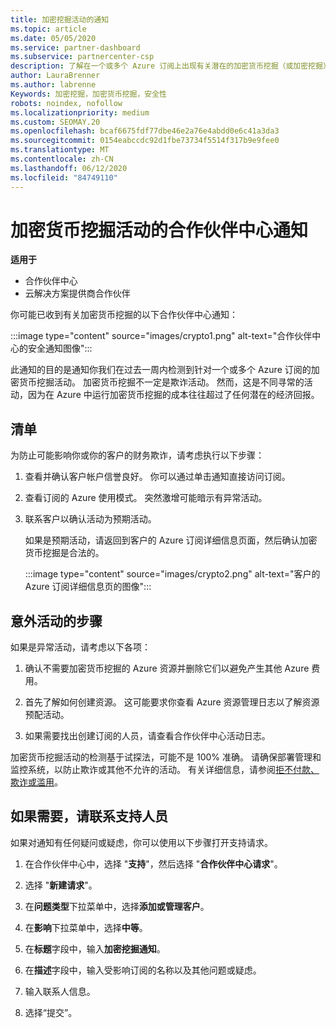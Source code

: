 ```yaml
---
title: 加密挖掘活动的通知
ms.topic: article
ms.date: 05/05/2020
ms.service: partner-dashboard
ms.subservice: partnercenter-csp
description: 了解在一个或多个 Azure 订阅上出现有关潜在的加密货币挖掘（或加密挖掘）的通知时，这意味着什么。
author: LauraBrenner
ms.author: labrenne
Keywords: 加密挖掘，加密货币挖掘，安全性
robots: noindex, nofollow
ms.localizationpriority: medium
ms.custom: SEOMAY.20
ms.openlocfilehash: bcaf6675fdf77dbe46e2a76e4abdd0e6c41a3da3
ms.sourcegitcommit: 0154eabccdc92d1fbe73734f5514f317b9e9fee0
ms.translationtype: MT
ms.contentlocale: zh-CN
ms.lasthandoff: 06/12/2020
ms.locfileid: "84749110"
---
```

# <a name="partner-center-notification-for-cryptocurrency-mining-activity"></a>加密货币挖掘活动的合作伙伴中心通知

**适用于**

-  合作伙伴中心
-  云解决方案提供商合作伙伴

你可能已收到有关加密货币挖掘的以下合作伙伴中心通知：

:::image type="content" source="images/crypto1.png" alt-text="合作伙伴中心的安全通知图像":::

此通知的目的是通知你我们在过去一周内检测到针对一个或多个 Azure 订阅的加密货币挖掘活动。 加密货币挖掘不一定是欺诈活动。 然而，这是不同寻常的活动，因为在 Azure 中运行加密货币挖掘的成本往往超过了任何潜在的经济回报。

## <a name="checklist"></a>清单

为防止可能影响你或你的客户的财务欺诈，请考虑执行以下步骤：

1. 查看并确认客户帐户信誉良好。 你可以通过单击通知直接访问订阅。

2. 查看订阅的 Azure 使用模式。 突然激增可能暗示有异常活动。

3. 联系客户以确认活动为预期活动。

   如果是预期活动，请返回到客户的 Azure 订阅详细信息页面，然后确认加密货币挖掘是合法的。

   :::image type="content" source="images/crypto2.png" alt-text="客户的 Azure 订阅详细信息页的图像":::

## <a name="steps-for-unexpected-activity"></a>意外活动的步骤

如果是异常活动，请考虑以下各项：

1. 确认不需要加密货币挖掘的 Azure 资源并删除它们以避免产生其他 Azure 费用。

2. 首先了解如何创建资源。 这可能要求你查看 Azure 资源管理日志以了解资源预配活动。

3. 如果需要找出创建订阅的人员，请查看合作伙伴中心活动日志。

加密货币挖掘活动的检测基于试探法，可能不是 100% 准确。 请确保部署管理和监控系统，以防止欺诈或其他不允许的活动。 有关详细信息，请参阅[拒不付款、欺诈或滥用](https://docs.microsoft.com/partner-center/non-payment--fraud--or-misuse)。

## <a name="contact-support-if-needed"></a>如果需要，请联系支持人员

如果对通知有任何疑问或疑虑，你可以使用以下步骤打开支持请求。

1. 在合作伙伴中心中，选择 "**支持**"，然后选择 "**合作伙伴中心请求**"。

2. 选择 "**新建请求**"。 

3. 在**问题类型**下拉菜单中，选择**添加或管理客户**。

4. 在**影响**下拉菜单中，选择**中等**。

5. 在**标题**字段中，输入**加密挖掘通知**。

6. 在**描述**字段中，输入受影响订阅的名称以及其他问题或疑虑。

7. 输入联系人信息。

8. 选择“提交”。
